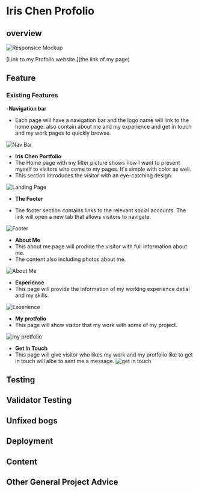 # Iris Chen Profolio

## overview 
![Responsice Mockup]()

[Link to my Profolio website.](the link of my page)

## Feature

### Existing Features

-__Navigation bar__
 - Each page will have a navigation bar and the logo name will link to the home page. also contain about me and my experience and get in touch and my work pages to quickly browse.
  
![Nav Bar]()

- __Iris Chen Portfolio__
 - The Home page with my filter picture shows how I want to present myself to visitors who come to my
pages. It's simple with color as well.
 - This section introduces the visitor with an eye-catching design.
  
![Landing Page]()

- __The Footer__

- The footer section contains links to the relevant social accounts. The link will open a new tab
that allows visitors to navigate.

![Footer]()

- __About Me__
- This about me page will prodide the visitor with full information about me.
- The content also including photos about me.
  
![About Me]()    
- __Experience__
- This page will provide the information of my working experience detial and my skills.

![Exoerience]()
- __My protfolio__
- This page will show visitor that my work with some of my project.

![my protfolio]()
- __Get In Touch__
- This page will give visitor who likes my work and my protfolio like to get in touch will albe to sent me a message.
![get in touch]()   

## Testing

## Validator Testing

## Unfixed bogs

## Deployment 

## Content 

## Other General Project Advice